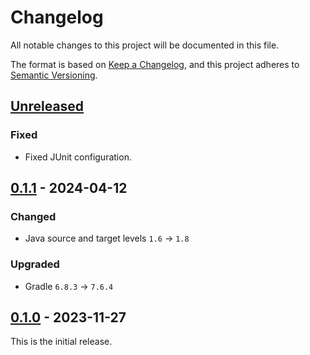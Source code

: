 # Changelog
All notable changes to this project will be documented in this file.

The format is based on [Keep a Changelog](https://keepachangelog.com/en/1.0.0/),
and this project adheres to [Semantic Versioning](https://semver.org/spec/v2.0.0.html).

## [Unreleased]
### Fixed
- Fixed JUnit configuration.

## [0.1.1] - 2024-04-12
### Changed
- Java source and target levels `1.6` -> `1.8`
### Upgraded
- Gradle `6.8.3` -> `7.6.4`

## [0.1.0] - 2023-11-27
This is the initial release.

[unreleased]: https://github.com/eclipse-keypop/keypop-calypso-crypto-symmetric-java-api/compare/0.1.1...HEAD
[0.1.1]: https://github.com/eclipse-keypop/keypop-calypso-crypto-symmetric-java-api/compare/0.1.0...0.1.1
[0.1.0]: https://github.com/eclipse-keypop/keypop-calypso-crypto-symmetric-java-api/releases/tag/0.1.0